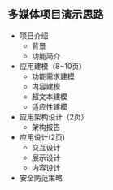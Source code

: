 ﻿## 多媒体项目演示思路

* 项目介绍
    * 背景
    * 功能简介
* 应用建模（8~10页）
    * 功能需求建模
    * 内容建模
    * 超文本建模
    * 适应性建模
* 应用架构设计（2页）
    * 架构报告
* 应用设计(2页)
    * 交互设计
    * 展示设计
    * 内容设计
* 安全防范策略

